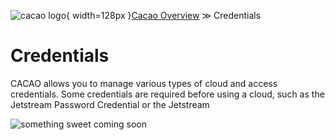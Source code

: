 ![cacao logo](images/cacao-logo.png){ width=128px }[Cacao Overview](overview.md) &gg; Credentials

# Credentials

CACAO allows you to manage various types of cloud and access credentials. Some credentials are required before using a cloud, such as the Jetstream Password Credential or the Jetstream 

![something sweet coming soon](images/SweetA.png)